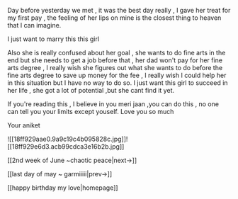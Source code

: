 
Day before yesterday we met , it was the best day really , I gave her treat for my first pay , the feeling of her lips on mine is the closest thing to heaven that I can imagine.

I just want to marry this this girl

Also she is really confused about her goal , she wants to do fine arts in the end but she needs to get a job before that , her dad won't pay for her fine arts degree , I really wish she figures out what she wants to do before the fine arts degree to save up money for the fee , I really wish I could help her in this situation but I have no way to do so. I just want this girl to succeed in her life , she got a lot of potential ,but she cant find it yet.

If you're reading this , I believe in you meri jaan ,you can do this , no one can tell you your limits except youself.
Love you so much 

Your aniket

![[18ff929aae0.9a9c19c4b095828c.jpg]]![[18ff929e6d3.acb99cdca3e16b2b.jpg]]

[[2nd week of June ~chaotic peace|next->]]

[[last day of may ~ garmiiiii|prev->]]

[[happy birthday my love|homepage]]